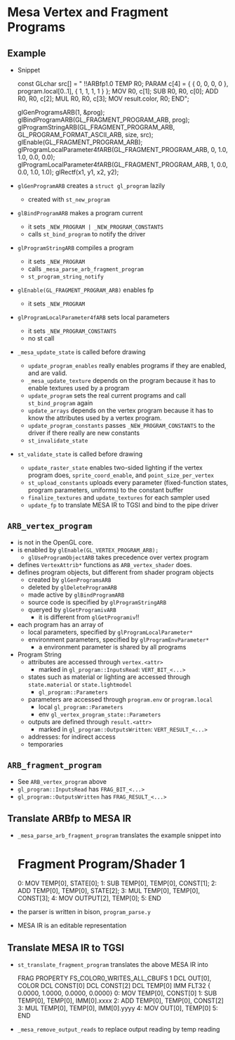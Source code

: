 Mesa Vertex and Fragment Programs
=================================

## Example

* Snippet

    const GLchar src[] = "
    !!ARBfp1.0
    TEMP R0;
    PARAM c[4] = { { 0, 0, 0, 0 },
                   program.local[0..1],
                   { 1, 1, 1, 1 } };
    MOV R0, c[1];
    SUB R0, R0, c[0];
    ADD R0, R0, c[2];
    MUL R0, R0, c[3];
    MOV result.color, R0;
    END";

    glGenProgramsARB(1, &prog);
    glBindProgramARB(GL_FRAGMENT_PROGRAM_ARB, prog);
    glProgramStringARB(GL_FRAGMENT_PROGRAM_ARB, GL_PROGRAM_FORMAT_ASCII_ARB,
                    size, src);
    glEnable(GL_FRAGMENT_PROGRAM_ARB);
    glProgramLocalParameter4fARB(GL_FRAGMENT_PROGRAM_ARB, 0,
                                 1.0, 1.0, 0.0, 0.0);
    glProgramLocalParameter4fARB(GL_FRAGMENT_PROGRAM_ARB, 1,
                                 0.0, 0.0, 1.0, 1.0);
    glRectf(x1, y1, x2, y2);

* `glGenProgramARB` creates a `struct gl_program` lazily
  * created with `st_new_program`
* `glBindProgramARB` makes a program current
  * it sets `_NEW_PROGRAM | _NEW_PROGRAM_CONSTANTS`
  * calls `st_bind_program` to notify the driver
* `glProgramStringARB` compiles a program
  * it sets `_NEW_PROGRAM`
  * calls `_mesa_parse_arb_fragment_program`
  * `st_program_string_notify`
* `glEnable(GL_FRAGMENT_PROGRAM_ARB)` enables fp
  * it sets `_NEW_PROGRAM`
* `glProgramLocalParameter4fARB` sets local parameters
  * it sets `_NEW_PROGRAM_CONSTANTS`
  * no st call
* `_mesa_update_state` is called before drawing
  * `update_program_enables` really enables programs if they are enabled, and
    are valid.
  * `_mesa_update_texture` depends on the program because it has to enable
    textures used by a program
  * `update_program` sets the real current programs and call `st_bind_program`
    again
  * `update_arrays` depends on the vertex program because it has to know the
    attributes used by a vertex program.
  * `update_program_constants` passes `_NEW_PROGRAM_CONSTANTS` to the driver if
    there really are new constants
  * `st_invalidate_state`
* `st_validate_state` is called before drawing
  * `update_raster_state` enables two-sided lighting if the vertex program does,
    `sprite_coord_enable`, and `point_size_per_vertex`
  * `st_upload_constants` uploads every parameter (fixed-function states,
    program parameters, uniforms) to the constant buffer
  * `finalize_textures` and `update_textures` for each sampler used
  * `update_fp` to translate MESA IR to TGSI and bind to the pipe driver

## `ARB_vertex_program`

* is not in the OpenGL core.
* is enabled by `glEnable(GL_VERTEX_PROGRAM_ARB);`
  * `glUseProgramObjectARB` takes precedence over vertex program
* defines `VertexAttrib*` functions as `ARB_vertex_shader` does.
* defines program objects, but different from shader program objects
  * created by `glGenProgramsARB`
  * deleted by `glDeleteProgramARB`
  * made active by `glBindProgramARB`
  * source code is specified by `glProgramStringARB`
  * queryed by `glGetProgramivARB`
    * it is different from `glGetProgramiv`!!
* each program has an array of
  * local parameters, specified by `glProgramLocalParameter*`
  * environment parameters, specified by `glProgramEnvParameter*`
    * a environment parameter is shared by all programs
* Program String
  * attributes are accessed through `vertex.<attr>`
    * marked in `gl_program::InputsRead`: `VERT_BIT_<...>`
  * states such as material or lighting are accessed through `state.material` or `state.lightmodel`
    * `gl_program::Parameters`
  * parameters are accessed through `program.env` or `program.local`
    * local `gl_program::Parameters`
    * env `gl_vertex_program_state::Parameters`
  * outputs are defined through `result.<attr>`
    * marked in `gl_program::OutputsWritten`: `VERT_RESULT_<...>`
  * addresses: for indirect access
  * temporaries

## `ARB_fragment_program`

* See `ARB_vertex_program` above
* `gl_program::InputsRead` has `FRAG_BIT_<...>`
* `gl_program::OutputsWritten` has `FRAG_RESULT_<...>`

## Translate ARBfp to MESA IR

* `_mesa_parse_arb_fragment_program` translates the example snippet into

    # Fragment Program/Shader 1
    0: MOV TEMP[0], STATE[0];
    1: SUB TEMP[0], TEMP[0], CONST[1];
    2: ADD TEMP[0], TEMP[0], STATE[2];
    3: MUL TEMP[0], TEMP[0], CONST[3];
    4: MOV OUTPUT[2], TEMP[0];
    5: END

* the parser is written in bison, `program_parse.y`
* MESA IR is an editable representation

## Translate MESA IR to TGSI

* `st_translate_fragment_program` translates the above MESA IR into

    FRAG
    PROPERTY FS_COLOR0_WRITES_ALL_CBUFS 1
    DCL OUT[0], COLOR
    DCL CONST[0]
    DCL CONST[2]
    DCL TEMP[0]
    IMM FLT32 {    0.0000,     1.0000,     0.0000,     0.0000}
    0: MOV TEMP[0], CONST[0]
    1: SUB TEMP[0], TEMP[0], IMM[0].xxxx
    2: ADD TEMP[0], TEMP[0], CONST[2]
    3: MUL TEMP[0], TEMP[0], IMM[0].yyyy
    4: MOV OUT[0], TEMP[0]
    5: END

* `_mesa_remove_output_reads` to replace output reading by temp reading
